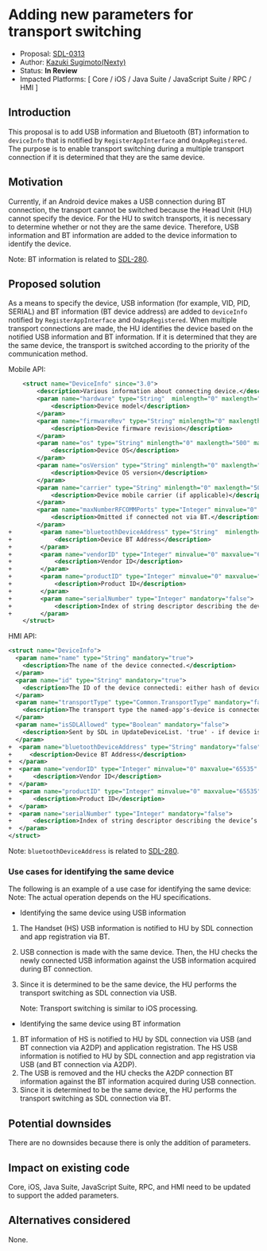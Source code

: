 # Adding new parameters for transport switching

* Proposal: [SDL-0313](0313-Adding-new-parameters-for-transport-switching.md)
* Author: [Kazuki Sugimoto(Nexty)](https://github.com/Kazuki-Sugimoto)
* Status: **In Review**
* Impacted Platforms: [ Core / iOS / Java Suite / JavaScript Suite / RPC / HMI ]

## Introduction

This proposal is to add USB information and Bluetooth (BT) information to `deviceInfo` that is notified by `RegisterAppInterface` and `OnAppRegistered`. The purpose is to enable transport switching during a multiple transport connection if it is determined that they are the same device.

## Motivation

Currently, if an Android device makes a USB connection during BT connection, the transport cannot be switched because the Head Unit (HU) cannot specify the device. For the HU to switch transports, it is necessary to determine whether or not they are the same device. Therefore, USB information and BT information are added to the device information to identify the device.

Note: BT information is related to [SDL-280](https://github.com/smartdevicelink/sdl_evolution/issues/941).

## Proposed solution

As a means to specify the device, USB information (for example, VID, PID, SERIAL) and BT information (BT device address) are added to `deviceInfo` notified by `RegisterAppInterface` and `OnAppRegistered`. When multiple transport connections are made, the HU identifies the device based on the notified USB information and BT information. If it is determined that they are the same device, the transport is switched according to the priority of the communication method.


Mobile API:
```xml
    <struct name="DeviceInfo" since="3.0">
        <description>Various information about connecting device.</description>         
        <param name="hardware" type="String"  minlength="0" maxlength="500" mandatory="false">
            <description>Device model</description>
        </param>
        <param name="firmwareRev" type="String" minlength="0" maxlength="500" mandatory="false">
            <description>Device firmware revision</description>
        </param>
        <param name="os" type="String" minlength="0" maxlength="500" mandatory="false">
            <description>Device OS</description>
        </param>
        <param name="osVersion" type="String" minlength="0" maxlength="500" mandatory="false">
            <description>Device OS version</description>
        </param>
        <param name="carrier" type="String" minlength="0" maxlength="500" mandatory="false">
            <description>Device mobile carrier (if applicable)</description>
        </param>
        <param name="maxNumberRFCOMMPorts" type="Integer" minvalue="0" maxvalue="100" mandatory="false">
            <description>Omitted if connected not via BT.</description>
        </param>         
+        <param name="bluetoothDeviceAddress" type="String"  minlength="0" maxlength="500" mandatory="false">
+            <description>Device BT Address</description>
+        </param>
+        <param name="vendorID" type="Integer" minvalue="0" maxvalue="65535" mandatory="false">
+            <description>Vendor ID</description>
+        </param>
+        <param name="productID" type="Integer" minvalue="0" maxvalue="65535" mandatory="false">
+            <description>Product ID</description>
+        </param>
+        <param name="serialNumber" type="Integer" mandatory="false">
+            <description>Index of string descriptor describing the device’s serial number</description>
+        </param>
    </struct>
```
  
HMI API:
```xml
<struct name="DeviceInfo">
  <param name="name" type="String" mandatory="true">
    <description>The name of the device connected.</description>
  </param>
  <param name="id" type="String" mandatory="true">
    <description>The ID of the device connectedi: either hash of device's USB serial number(in case of USB connection) or has of device's MAC address(in case of BlueTooth or WIFI connection</description>
  </param>
  <param name="transportType" type="Common.TransportType" mandatory="false">
    <description>The transport type the named-app's-device is connected over HU(BlueTooth, USB or WiFi). It must be provided in OnAppRegistered and in UpdateDeviceList</description>
  </param>
  <param name="isSDLAllowed" type="Boolean" mandatory="false">
    <description>Sent by SDL in UpdateDeviceList. 'true' - if device is allowed for PolicyTable Exchange; 'false' - if device is NOT allowed for PolicyTable Exchange </description>
  </param>
+  <param name="bluetoothDeviceAddress" type="String" mandatory="false">
+     <description>Device BT Address</description>
+  </param>
+  <param name="vendorID" type="Integer" minvalue="0" maxvalue="65535" mandatory="false">
+      <description>Vendor ID</description>
+  </param>
+  <param name="productID" type="Integer" minvalue="0" maxvalue="65535" mandatory="false">
+      <description>Product ID</description>
+  </param>
+  <param name="serialNumber" type="Integer" mandatory="false">
+      <description>Index of string descriptor describing the device’s serial number</description>
+  </param>
</struct>
```
Note: `bluetoothDeviceAddress` is related to [SDL-280](https://github.com/smartdevicelink/sdl_evolution/issues/941).


### Use cases for identifying the same device

The following is an example of a use case for identifying the same device:
Note: The actual operation depends on the HU specifications.

- Identifying the same device using USB information
1. The Handset (HS) USB information is notified to HU by SDL connection and app registration via BT.
2. USB connection is made with the same device. Then, the HU checks the newly connected USB information against the USB information acquired during BT connection.
3. Since it is determined to be the same device, the HU performs the transport switching as SDL connection via USB.

    Note: Transport switching is similar to iOS processing.

- Identifying the same device using BT information
1. BT information of HS is notified to HU by SDL connection via USB (and BT connection via A2DP) and application registration. The HS USB information is notified to HU by SDL connection and app registration via USB (and BT connection via A2DP).
2. The USB is removed and the HU checks the A2DP connection BT information against the BT information acquired during USB connection.
3. Since it is determined to be the same device, the HU performs the transport switching as SDL connection via BT.


## Potential downsides

There are no downsides because there is only the addition of parameters.


## Impact on existing code

Core, iOS, Java Suite, JavaScript Suite, RPC, and HMI need to be updated to support the added parameters.


## Alternatives considered

None.
